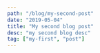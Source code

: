 ```yaml
---
path: "/blog/my-second-post"
date: "2019-05-04"
title: "My second blog post"
desc: "my second blog desc"
tag: ["my-first", "post"]
---
```

